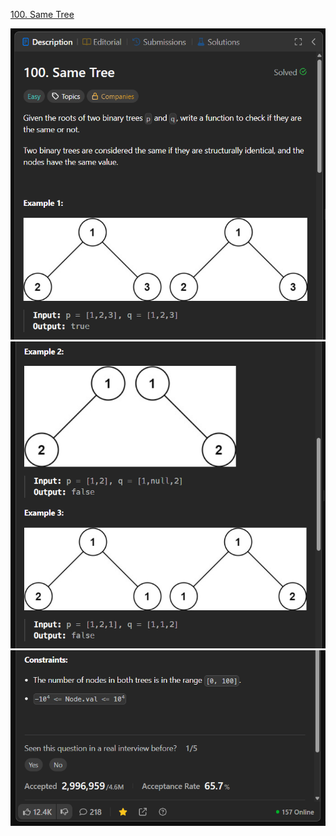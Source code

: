 [100. Same Tree](https://leetcode.com/problems/same-tree/)

![Image 1](./images/image.png)
![Image 2](./images/image%20copy.png)
![Image 3](./images/image%20copy%202.png)
<!-- ![Image 4](./images/image%20copy%203.png) -->
<!-- ![Image 5](./images/image%20copy%204.png) -->

